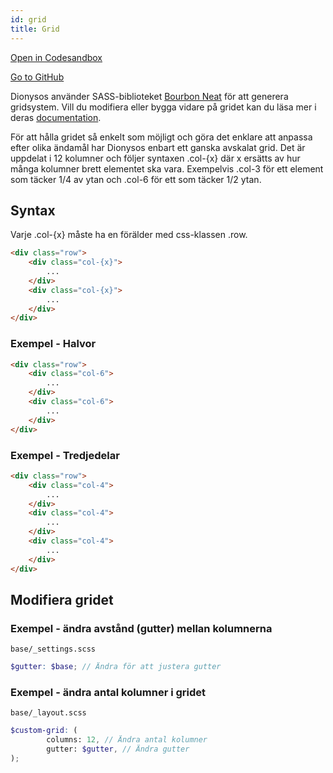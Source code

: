 ```yaml
---
id: grid
title: Grid
---
```

[Open in Codesandbox](https://codesandbox.io/s/github/DanielJohnsson87/raket-factory/tree/dionysos-grid-example/dionysos)

[Go to GitHub](https://github.com/DanielJohnsson87/raket-factory/tree/master/dionysos)

Dionysos använder SASS-biblioteket [Bourbon Neat](https://neat.bourbon.io/) för att generera gridsystem.
Vill du modifiera eller bygga vidare på gridet kan du läsa mer i deras [documentation](https://neat.bourbon.io/docs/latest/). 

För att hålla gridet så enkelt som möjligt och göra det enklare att anpassa efter olika ändamål har Dionysos enbart ett ganska avskalat grid. Det är uppdelat i 12 kolumner och följer syntaxen .col-{x} där x ersätts av hur många kolumner brett elementet ska vara. Exempelvis .col-3 för ett element som täcker 1/4 av ytan och .col-6 för ett som täcker 1/2 ytan. 

## Syntax
Varje .col-{x} måste ha en förälder med css-klassen .row. 

```html
<div class="row">
	<div class="col-{x}">
        ...
    </div>
	<div class="col-{x}">
        ...
    </div>
</div>
```


### Exempel - Halvor

```html
<div class="row">
    <div class="col-6">
        ...
    </div>
    <div class="col-6">
        ...
    </div>
</div>
```

### Exempel - Tredjedelar 

```html
<div class="row">
    <div class="col-4">
        ...
    </div>
    <div class="col-4">
        ...
    </div>
    <div class="col-4">
        ...
    </div>
</div>
```

## Modifiera gridet

### Exempel - ändra avstånd (gutter) mellan kolumnerna
`base/_settings.scss`
```scss 
$gutter: $base; // Ändra för att justera gutter
```

### Exempel - ändra antal kolumner i gridet
`base/_layout.scss`
```scss 
$custom-grid: (
        columns: 12, // Ändra antal kolumner
        gutter: $gutter, // Ändra gutter
);

```
